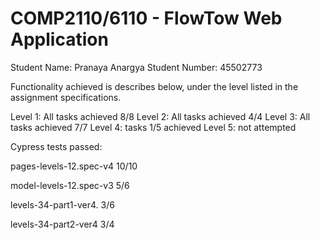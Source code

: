 # COMP2110/6110 - FlowTow Web Application

Student Name: Pranaya Anargya
Student Number: 45502773

Functionality achieved is describes below, under the level listed in the assignment specifications.


Level 1:
    All tasks achieved 8/8
Level 2:
    All tasks achieved 4/4
Level 3:
    All tasks achieved 7/7
Level 4:
    tasks 1/5 achieved
Level 5:
    not attempted

Cypress tests passed: 

pages-levels-12.spec-v4   10/10 

model-levels-12.spec-v3   5/6 

levels-34-part1-ver4.   3/6 

levels-34-part2-ver4    3/4 



